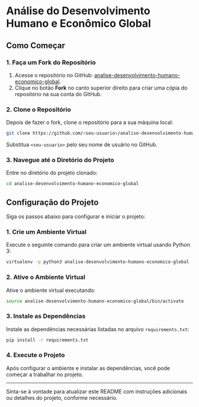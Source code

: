 # Análise do Desenvolvimento Humano e Econômico Global

## Como Começar

### 1. Faça um Fork do Repositório

1. Acesse o repositório no GitHub: [analise-desenvolvimento-humano-economico-global](https://github.com/tuerepinto/analise-desenvolvimento-humano-economico-global).
2. Clique no botão **Fork** no canto superior direito para criar uma cópia do repositório na sua conta do GitHub.

### 2. Clone o Repositório

Depois de fazer o fork, clone o repositório para a sua máquina local:

```bash
git clone https://github.com/<seu-usuario>/analise-desenvolvimento-humano-economico-global.git
```

Substitua `<seu-usuario>` pelo seu nome de usuário no GitHub.

### 3. Navegue até o Diretório do Projeto

Entre no diretório do projeto clonado:

```bash
cd analise-desenvolvimento-humano-economico-global
```

## Configuração do Projeto

Siga os passos abaixo para configurar e iniciar o projeto:

### 1. Crie um Ambiente Virtual

Execute o seguinte comando para criar um ambiente virtual usando Python 3:

```bash
virtualenv -p python3 analise-desenvolvimento-humano-economico-global
```

### 2. Ative o Ambiente Virtual

Ative o ambiente virtual executando:

```bash
source analise-desenvolvimento-humano-economico-global/bin/activate
```

### 3. Instale as Dependências

Instale as dependências necessárias listadas no arquivo `requirements.txt`:

```bash
pip install -r requirements.txt
```

### 4. Execute o Projeto

Após configurar o ambiente e instalar as dependências, você pode começar a trabalhar no projeto.

---

Sinta-se à vontade para atualizar este README com instruções adicionais ou detalhes do projeto, conforme necessário.